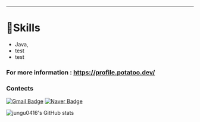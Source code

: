 ----------------------------------- 




# 💪Skills
* Java,
* test
* test



### For more information : https://profile.potatoo.dev/


### Contects
[![Gmail Badge](https://img.shields.io/badge/Gmail-d14836?style=flat-square&logo=Gmail&logoColor=white&link=mailto:junguYY0809@gmail.com)](mailto:junguYY0809@gmail.com) [![Naver Badge](https://img.shields.io/badge/Naver-03C75A?style=flat-square&logo=Naver&logoColor=white&link=mailto:jungu0416@naver.com)](mailto:jungu0416@naver.com)

![jungu0416's GitHub stats](https://github-readme-stats.vercel.app/api?username=jungu0416)
